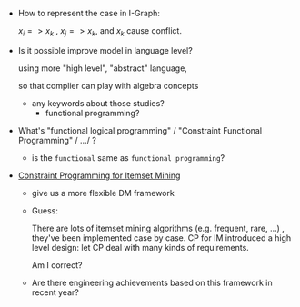

* How to represent  the case in I-Graph:

   $x_i => x_k$ , $x_j => x_k$, and $x_k$ cause conflict.




* Is it possible improve model in language level?

  using more "high level", "abstract" language,

  so that complier can play with algebra concepts

  * any keywords about those studies?
    * functional programming?

* What's   "functional logical programming"  / "Constraint Functional Programming"  / …/ ?

  * is the `functional` same as `functional programming`?



* [Constraint Programming for Itemset Mining](https://pdfs.semanticscholar.org/06b2/be87684bd81a36ed41c35a4000b510a41723.pdf)
  * give us a more flexible DM framework

  * Guess:

    There are lots of itemset mining algorithms (e.g. frequent, rare, …) , they've been implemented case by case. CP for IM introduced a high level design: let CP deal with many kinds of requirements.

    Am I correct?

  * Are there engineering achievements based on this framework in recent year?

